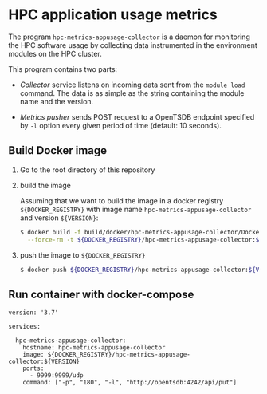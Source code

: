 # HPC application usage metrics

The program `hpc-metrics-appusage-collector` is a daemon for monitoring the HPC software usage by collecting data instrumented in the environment modules on the HPC cluster.

This program contains two parts:

- _Collector_ service listens on incoming data sent from the `module load` command. The data is as simple as the string containing the module name and the version.

- _Metrics pusher_ sends POST request to a OpenTSDB endpoint specified by `-l` option every given period of time (default: 10 seconds).

## Build Docker image

1. Go to the root directory of this repository

1. build the image

    Assuming that we want to build the image in a docker registry `${DOCKER_REGISTRY}` with image name `hpc-metrics-appusage-collector` and version `${VERSION}`:

    ```bash
    $ docker build -f build/docker/hpc-metrics-appusage-collector/Dockerfile \
      --force-rm -t ${DOCKER_REGISTRY}/hpc-metrics-appusage-collector:${VERSION} .
    ```

1. push the image to `${DOCKER_REGISTRY}`

    ```bash
    $ docker push ${DOCKER_REGISTRY}/hpc-metrics-appusage-collector:${VERSION}
    ```

## Run container with docker-compose

```
version: '3.7'

services:

  hpc-metrics-appusage-collector:
    hostname: hpc-metrics-appusage-collector
    image: ${DOCKER_REGISTRY}/hpc-metrics-appusage-collector:${VERSION}
    ports:
      - 9999:9999/udp
    command: ["-p", "180", "-l", "http://opentsdb:4242/api/put"]
```
